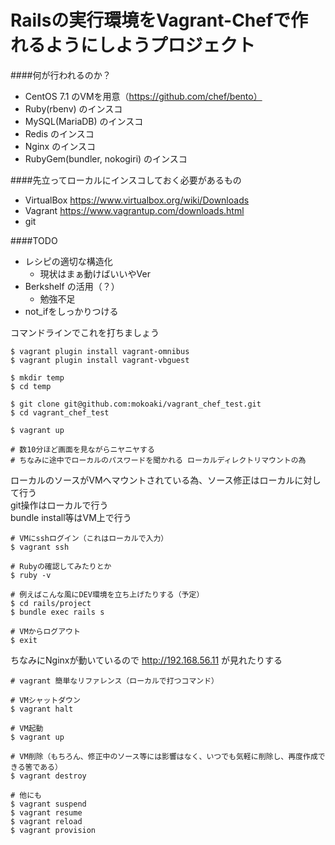 # Railsの実行環境をVagrant-Chefで作れるようにしようプロジェクト

####何が行われるのか？
- CentOS 7.1 のVMを用意（https://github.com/chef/bento）
- Ruby(rbenv) のインスコ
- MySQL(MariaDB) のインスコ
- Redis のインスコ
- Nginx のインスコ
- RubyGem(bundler, nokogiri) のインスコ

####先立ってローカルにインスコしておく必要があるもの
- VirtualBox https://www.virtualbox.org/wiki/Downloads
- Vagrant https://www.vagrantup.com/downloads.html
- git

####TODO
- レシピの適切な構造化
  - 現状はまぁ動けばいいやVer
- Berkshelf の活用（？）
  - 勉強不足
- not_ifをしっかりつける

コマンドラインでこれを打ちましょう
```
$ vagrant plugin install vagrant-omnibus
$ vagrant plugin install vagrant-vbguest

$ mkdir temp
$ cd temp

$ git clone git@github.com:mokoaki/vagrant_chef_test.git
$ cd vagrant_chef_test

$ vagrant up

# 数10分ほど画面を見ながらニヤニヤする
# ちなみに途中でローカルのパスワードを聞かれる ローカルディレクトリマウントの為
```

ローカルのソースがVMへマウントされている為、ソース修正はローカルに対して行う  
git操作はローカルで行う  
bundle install等はVM上で行う  

```
# VMにsshログイン（これはローカルで入力）
$ vagrant ssh

# Rubyの確認してみたりとか
$ ruby -v

# 例えばこんな風にDEV環境を立ち上げたりする（予定）
$ cd rails/project
$ bundle exec rails s

# VMからログアウト
$ exit
```

ちなみにNginxが動いているので http://192.168.56.11 が見れたりする

```
# vagrant 簡単なリファレンス（ローカルで打つコマンド）

# VMシャットダウン
$ vagrant halt

# VM起動
$ vagrant up

# VM削除（もちろん、修正中のソース等には影響はなく、いつでも気軽に削除し、再度作成できる筈である）
$ vagrant destroy

# 他にも
$ vagrant suspend
$ vagrant resume
$ vagrant reload
$ vagrant provision
```
